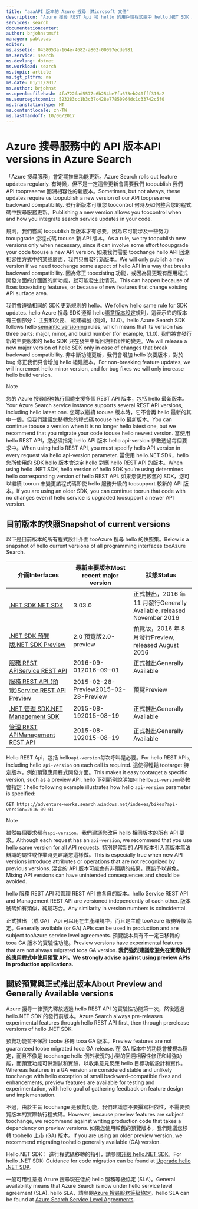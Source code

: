 ```yaml
---
title: "aaaAPI 版本的 Azure 搜尋 |Microsoft 文件"
description: "Azure 搜尋 REST Api 和 hello 的用戶端程式庫中 hello.NET SDK 版本原則。"
services: search
documentationcenter: 
author: brjohnstmsft
manager: pablocas
editor: 
ms.assetid: 0458053a-164e-4682-a802-00097ecde981
ms.service: search
ms.devlang: dotnet
ms.workload: search
ms.topic: article
ms.tgt_pltfrm: na
ms.date: 01/11/2017
ms.author: brjohnst
ms.openlocfilehash: 4fa722fad5577c6b254be7fa673eb240fff316a2
ms.sourcegitcommit: 523283cc1b3c37c428e77850964dc1c33742c5f0
ms.translationtype: MT
ms.contentlocale: zh-TW
ms.lasthandoff: 10/06/2017
---
```

# <a name="api-versions-in-azure-search"></a><span data-ttu-id="012a9-103">Azure 搜尋服務中的 API 版本</span><span class="sxs-lookup"><span data-stu-id="012a9-103">API versions in Azure Search</span></span>
<span data-ttu-id="012a9-104">「Azure 搜尋服務」會定期推出功能更新。</span><span class="sxs-lookup"><span data-stu-id="012a9-104">Azure Search rolls out feature updates regularly.</span></span> <span data-ttu-id="012a9-105">有時候，但不是一定這些更新會需要我們 toopublish 我們 API toopreserve 回溯相容性的新版本。</span><span class="sxs-lookup"><span data-stu-id="012a9-105">Sometimes, but not always, these updates require us toopublish a new version of our API toopreserve backward compatibility.</span></span> <span data-ttu-id="012a9-106">發行新版本可讓您 toocontrol 何時及如何整合您的程式碼中搜尋服務更新。</span><span class="sxs-lookup"><span data-stu-id="012a9-106">Publishing a new version allows you toocontrol when and how you integrate search service updates in your code.</span></span>

<span data-ttu-id="012a9-107">規則，我們嘗試 toopublish 新版本才有必要，因為它可能涉及一些努力 tooupgrade 您程式碼 toouse 新 API 版本。</span><span class="sxs-lookup"><span data-stu-id="012a9-107">As a rule, we try toopublish new versions only when necessary, since it can involve some effort tooupgrade your code toouse a new API version.</span></span> <span data-ttu-id="012a9-108">如果我們需要 toochange hello API 回溯相容性方式中的某些層面，我們只會發行新版本。</span><span class="sxs-lookup"><span data-stu-id="012a9-108">We will only publish a new version if we need toochange some aspect of hello API in a way that breaks backward compatibility.</span></span> <span data-ttu-id="012a9-109">因為修正 tooexisting 功能，或因為變更現有應用程式開發介面的介面區的新功能，就可能發生此情況。</span><span class="sxs-lookup"><span data-stu-id="012a9-109">This can happen because of fixes tooexisting features, or because of new features that change existing API surface area.</span></span>

<span data-ttu-id="012a9-110">我們會遵循相同的 SDK 更新規則的 hello。</span><span class="sxs-lookup"><span data-stu-id="012a9-110">We follow hello same rule for SDK updates.</span></span> <span data-ttu-id="012a9-111">hello Azure 搜尋 SDK 遵循 hello[語意版本設定](http://semver.org/)規則，這表示它的版本有三個部分： 主要和次要、 組建編號 (例如，1.1.0)。</span><span class="sxs-lookup"><span data-stu-id="012a9-111">hello Azure Search SDK follows hello [semantic versioning](http://semver.org/) rules, which means that its version has three parts: major, minor, and build number (for example, 1.1.0).</span></span> <span data-ttu-id="012a9-112">我們將會發行新的主要版本的 hello SDK 只在發生中斷回溯相容性的變更。</span><span class="sxs-lookup"><span data-stu-id="012a9-112">We will release a new major version of hello SDK only in case of changes that break backward compatibility.</span></span> <span data-ttu-id="012a9-113">非中斷功能更新，我們會增加 hello 次要版本，對於 bug 修正我們只會增加 hello 組建版本。</span><span class="sxs-lookup"><span data-stu-id="012a9-113">For non-breaking feature updates, we will increment hello minor version, and for bug fixes we will only increase hello build version.</span></span>

> [!NOTE]
> <span data-ttu-id="012a9-114">您的 Azure 搜尋服務執行個體支援多個 REST API 版本，包括 hello 最新版本。</span><span class="sxs-lookup"><span data-stu-id="012a9-114">Your Azure Search service instance supports several REST API versions, including hello latest one.</span></span> <span data-ttu-id="012a9-115">您可以繼續 toouse 版本時，它不會再 hello 最新的其中一個，但我們建議您移轉您的程式碼 toouse hello 最新版本。</span><span class="sxs-lookup"><span data-stu-id="012a9-115">You can continue toouse a version when it is no longer hello latest one, but we recommend that you migrate your code toouse hello newest version.</span></span> <span data-ttu-id="012a9-116">當使用 hello REST API，您必須指定 hello API 版本 hello api-version 參數透過每個要求中。</span><span class="sxs-lookup"><span data-stu-id="012a9-116">When using hello REST API, you must specify hello API version in every request via hello api-version parameter.</span></span> <span data-ttu-id="012a9-117">當使用 hello.NET SDK，hello 您所使用的 SDK hello 版本會決定 hello 對應 hello REST API 的版本。</span><span class="sxs-lookup"><span data-stu-id="012a9-117">When using hello .NET SDK, hello version of hello SDK you’re using determines hello corresponding version of hello REST API.</span></span> <span data-ttu-id="012a9-118">如果您使用較舊的 SDK，您可以繼續 toorun 未變更該程式碼即使 hello 服務升級的 toosupport 較新的 API 版本。</span><span class="sxs-lookup"><span data-stu-id="012a9-118">If you are using an older SDK, you can continue toorun that code with no changes even if hello service is upgraded toosupport a newer API version.</span></span>

## <a name="snapshot-of-current-versions"></a><span data-ttu-id="012a9-119">目前版本的快照</span><span class="sxs-lookup"><span data-stu-id="012a9-119">Snapshot of current versions</span></span>
<span data-ttu-id="012a9-120">以下是目前版本的所有程式設計介面 tooAzure 搜尋 hello 的快照集。</span><span class="sxs-lookup"><span data-stu-id="012a9-120">Below is a snapshot of hello current versions of all programming interfaces tooAzure Search.</span></span>

| <span data-ttu-id="012a9-121">介面</span><span class="sxs-lookup"><span data-stu-id="012a9-121">Interfaces</span></span> | <span data-ttu-id="012a9-122">最新主要版本</span><span class="sxs-lookup"><span data-stu-id="012a9-122">Most recent major version</span></span> | <span data-ttu-id="012a9-123">狀態</span><span class="sxs-lookup"><span data-stu-id="012a9-123">Status</span></span> |
| --- | --- | --- |
| [<span data-ttu-id="012a9-124">.NET SDK</span><span class="sxs-lookup"><span data-stu-id="012a9-124">.NET SDK</span></span>](https://aka.ms/search-sdk) |<span data-ttu-id="012a9-125">3.0</span><span class="sxs-lookup"><span data-stu-id="012a9-125">3.0</span></span> |<span data-ttu-id="012a9-126">正式推出，2016 年 11 月發行</span><span class="sxs-lookup"><span data-stu-id="012a9-126">Generally Available, released November 2016</span></span> |
| [<span data-ttu-id="012a9-127">.NET SDK 預覽版</span><span class="sxs-lookup"><span data-stu-id="012a9-127">.NET SDK Preview</span></span>](https://aka.ms/search-sdk-preview) |<span data-ttu-id="012a9-128">2.0 預覽版</span><span class="sxs-lookup"><span data-stu-id="012a9-128">2.0-preview</span></span> |<span data-ttu-id="012a9-129">預覽版，2016 年 8 月發行</span><span class="sxs-lookup"><span data-stu-id="012a9-129">Preview, released August 2016</span></span> |
| [<span data-ttu-id="012a9-130">服務 REST API</span><span class="sxs-lookup"><span data-stu-id="012a9-130">Service REST API</span></span>](https://docs.microsoft.com/rest/api/searchservice/) |<span data-ttu-id="012a9-131">2016-09-01</span><span class="sxs-lookup"><span data-stu-id="012a9-131">2016-09-01</span></span> |<span data-ttu-id="012a9-132">正式推出</span><span class="sxs-lookup"><span data-stu-id="012a9-132">Generally Available</span></span> |
| [<span data-ttu-id="012a9-133">服務 REST API (預覽)</span><span class="sxs-lookup"><span data-stu-id="012a9-133">Service REST API Preview</span></span>](search-api-2015-02-28-preview.md) |<span data-ttu-id="012a9-134">2015-02-28-Preview</span><span class="sxs-lookup"><span data-stu-id="012a9-134">2015-02-28-Preview</span></span> |<span data-ttu-id="012a9-135">預覽</span><span class="sxs-lookup"><span data-stu-id="012a9-135">Preview</span></span> |
| [<span data-ttu-id="012a9-136">.NET 管理 SDK</span><span class="sxs-lookup"><span data-stu-id="012a9-136">.NET Management SDK</span></span>](https://aka.ms/search-mgmt-sdk) |<span data-ttu-id="012a9-137">2015-08-19</span><span class="sxs-lookup"><span data-stu-id="012a9-137">2015-08-19</span></span> |<span data-ttu-id="012a9-138">正式推出</span><span class="sxs-lookup"><span data-stu-id="012a9-138">Generally Available</span></span> |
| [<span data-ttu-id="012a9-139">管理 REST API</span><span class="sxs-lookup"><span data-stu-id="012a9-139">Management REST API</span></span>](https://docs.microsoft.com/rest/api/searchmanagement/) |<span data-ttu-id="012a9-140">2015-08-19</span><span class="sxs-lookup"><span data-stu-id="012a9-140">2015-08-19</span></span> |<span data-ttu-id="012a9-141">正式推出</span><span class="sxs-lookup"><span data-stu-id="012a9-141">Generally Available</span></span> |

<span data-ttu-id="012a9-142">Hello REST Api，包括 hello`api-version`每次呼叫是必要。</span><span class="sxs-lookup"><span data-stu-id="012a9-142">For hello REST APIs, including hello `api-version` on each call is required.</span></span> <span data-ttu-id="012a9-143">這使得輕鬆 tootarget 特定版本，例如預覽應用程式開發介面。</span><span class="sxs-lookup"><span data-stu-id="012a9-143">This makes it easy tootarget a specific version, such as a preview API.</span></span> <span data-ttu-id="012a9-144">hello 下列範例說明如何 hello`api-version`參數會指定：</span><span class="sxs-lookup"><span data-stu-id="012a9-144">hello following example illustrates how hello `api-version` parameter is specified:</span></span>

    GET https://adventure-works.search.windows.net/indexes/bikes?api-version=2016-09-01

> [!NOTE]
> <span data-ttu-id="012a9-145">雖然每個要求都有`api-version`，我們建議您改用 hello 相同版本的所有 API 要求。</span><span class="sxs-lookup"><span data-stu-id="012a9-145">Although each request has an `api-version`, we recommend that you use hello same version for all API requests.</span></span> <span data-ttu-id="012a9-146">特別是當新的 API 版本引入舊版本無法辨識的屬性或作業時更建議您這樣做。</span><span class="sxs-lookup"><span data-stu-id="012a9-146">This is especially true when new API versions introduce attributes or operations that are not recognized by previous versions.</span></span> <span data-ttu-id="012a9-147">混合的 API 版本可能會有非預期的結果，應該予以避免。</span><span class="sxs-lookup"><span data-stu-id="012a9-147">Mixing API versions can have unintended consequences and should be avoided.</span></span>
>
> <span data-ttu-id="012a9-148">hello 服務 REST API 和管理 REST API 會各自的版本。</span><span class="sxs-lookup"><span data-stu-id="012a9-148">hello Service REST API and Management REST API are versioned independently of each other.</span></span> <span data-ttu-id="012a9-149">版本號碼如有類似，純屬巧合。</span><span class="sxs-lookup"><span data-stu-id="012a9-149">Any similarity in version numbers is coincidental.</span></span>

<span data-ttu-id="012a9-150">正式推出 （或 GA） Api 可以用在生產環境中，而且是主體 tooAzure 服務等級協定。</span><span class="sxs-lookup"><span data-stu-id="012a9-150">Generally available (or GA) APIs can be used in production and are subject tooAzure service level agreements.</span></span> <span data-ttu-id="012a9-151">預覽版本具有不一定已移轉的 tooa GA 版本的實驗性功能。</span><span class="sxs-lookup"><span data-stu-id="012a9-151">Preview versions have experimental features that are not always migrated tooa GA version.</span></span> <span data-ttu-id="012a9-152">**我們強烈建議您避免在實際執行的應用程式中使用預覽 API。**</span><span class="sxs-lookup"><span data-stu-id="012a9-152">**We strongly advise against using preview APIs in production applications.**</span></span>

## <a name="about-preview-and-generally-available-versions"></a><span data-ttu-id="012a9-153">關於預覽與正式推出版本</span><span class="sxs-lookup"><span data-stu-id="012a9-153">About Preview and Generally Available versions</span></span>
<span data-ttu-id="012a9-154">Azure 搜尋一律預先釋放透過 hello REST API 的實驗性功能第一次，然後透過 hello.NET SDK 的發行前版本。</span><span class="sxs-lookup"><span data-stu-id="012a9-154">Azure Search always pre-releases experimental features through hello REST API first, then through prerelease versions of hello .NET SDK.</span></span>

<span data-ttu-id="012a9-155">預覽功能並不保證 toobe 移轉 tooa GA 版本。</span><span class="sxs-lookup"><span data-stu-id="012a9-155">Preview features are not guaranteed toobe migrated tooa GA release.</span></span> <span data-ttu-id="012a9-156">在 GA 版本中的功能會被視為穩定，而且不像是 toochange hello 例外狀況的小型的回溯相容性修正和增強功能，而預覽功能可供測試和實驗，以收集意見反應 hello 目標功能設計和實作。</span><span class="sxs-lookup"><span data-stu-id="012a9-156">Whereas features in a GA version are considered stable and unlikely toochange with hello exception of small backward-compatible fixes and enhancements, preview features are available for testing and experimentation, with hello goal of gathering feedback on feature design and implementation.</span></span>

<span data-ttu-id="012a9-157">不過，由於主旨 toochange 是預覽功能，我們建議您不要撰寫相依性，不需要預覽版本的實際執行程式碼。</span><span class="sxs-lookup"><span data-stu-id="012a9-157">However, because preview features are subject toochange, we recommend against writing production code that takes a dependency on preview versions.</span></span> <span data-ttu-id="012a9-158">如果您使用較舊的預覽版本，我們建議您移轉 toohello 上市 (GA) 版本。</span><span class="sxs-lookup"><span data-stu-id="012a9-158">If you are using an older preview version, we recommend migrating toohello generally available (GA) version.</span></span>

<span data-ttu-id="012a9-159">Hello.NET SDK： 進行程式碼移轉的指引，請參閱[升級 hello.NET SDK](search-dotnet-sdk-migration.md)。</span><span class="sxs-lookup"><span data-stu-id="012a9-159">For hello .NET SDK: Guidance for code migration can be found at [Upgrade hello .NET SDK](search-dotnet-sdk-migration.md).</span></span>

<span data-ttu-id="012a9-160">一般可用性意指 Azure 搜尋現在低於 hello 服務等級協定 (SLA)。</span><span class="sxs-lookup"><span data-stu-id="012a9-160">General availability means that Azure Search is now under hello service level agreement (SLA).</span></span> <span data-ttu-id="012a9-161">hello SLA，請參閱[Azure 搜尋服務等級協定](https://azure.microsoft.com/support/legal/sla/search/v1_0/)。</span><span class="sxs-lookup"><span data-stu-id="012a9-161">hello SLA can be found at [Azure Search Service Level Agreements](https://azure.microsoft.com/support/legal/sla/search/v1_0/).</span></span>
